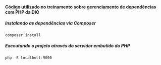 #### Código utilizado no treinamento sobre gerenciamento de dependências com PHP da DIO

##### Instalando as dependências via Composer
`composer install`

##### Executando o projeto através do servidor embutido do PHP
`php -S localhost:9000`

